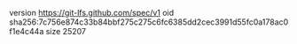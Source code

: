 version https://git-lfs.github.com/spec/v1
oid sha256:7c756e874c33b84bbf275c275c6fc6385dd2cec3991d55fc0a178ac0f1e4c44a
size 25207
